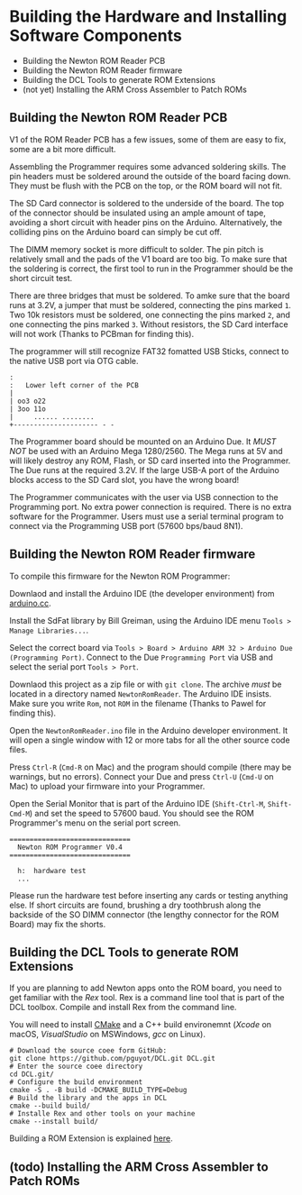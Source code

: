 
# Building the Hardware and Installing Software Components

 - Building the Newton ROM Reader PCB
 - Building the Newton ROM Reader firmware
 - Building the DCL Tools to generate ROM Extensions
 - (not yet) Installing the ARM Cross Assembler to Patch ROMs

## Building the Newton ROM Reader PCB

V1 of the ROM Reader PCB has a few issues, some of them are easy to fix, some are a bit more difficult.

Assembling the Programmer requires some advanced soldering skills. The pin 
headers must be soldered around the outside of the board facing down. They 
must be flush with the PCB on the top, or the ROM board will not fit.

The SD Card connector is soldered to the underside of the board. The top
of the connector should be insulated using an ample amount of tape, avoiding
a short circuit with header pins on the Arduino. Alternatively, the colliding
pins on the Arduino board can simply be cut off.

The DIMM memory socket is more difficult to solder. The pin pitch is relatively
small and the pads of the V1 board are too big. To make sure that the soldering 
is correct, the first tool to run in the Programmer should be the short circuit test.

There are three bridges that must be soldered. To amke sure that the board runs at
3.2V, a jumper that must be soldered, connecting the pins marked `1`. Two 10k 
resistors must be soldered, one connecting the pins marked `2`, and one connecting 
the pins marked `3`. Without resistors, the SD Card interface will not work
(Thanks to PCBman for finding this). 

The programmer will still recognize FAT32 fomatted USB Sticks, connect to the native
USB port via OTG cable.

```
:
:   Lower left corner of the PCB
|
| oo3 o22
| 3oo 11o
|     ...... ........
+--------------------- - -
``` 

The Programmer board should be mounted on an Arduino Due. It *MUST NOT* be 
used with an Arduino Mega 1280/2560. The Mega runs at 5V and will likely
destroy any ROM, Flash, or SD card inserted into the Programmer. The Due runs
at the required 3.2V. If the large USB-A port of the Arduino blocks access to 
the SD Card slot, you have the wrong board!

The Programmer communicates with the user via USB connection to the Programming
port. No extra power connection is required. There is no extra software for
the Programmer. Users must use a serial terminal program to connect via the 
Programming USB port (57600 bps/baud 8N1).

## Building the Newton ROM Reader firmware

To compile this firmware for the Newton ROM Programmer:

Downlaod and install the Arduino IDE (the developer environment) from [arduino.cc](https://www.arduino.cc/en/software).

Install the SdFat library by Bill Greiman, using the Arduino IDE menu `Tools > Manage Libraries...`.

Select the correct board via `Tools > Board > Arduino ARM 32 > Arduino Due (Programming Port)`. 
Connect to the Due `Programming Port` via USB and select the serial port `Tools > Port`.

Downlaod this project as a zip file or with `git clone`.
The archive *must* be located in a directory named `NewtonRomReader`. 
The Arduino IDE insists. Make sure you write `Rom`, not `ROM` in the filename
(Thanks to Pawel for finding this).

Open the `NewtonRomReader.ino` file in the Arduino developer environment.
It will open a single window with 12 or more  tabs for all the other source code files.

Press `Ctrl-R` (`Cmd-R` on Mac) and the program should compile (there may be warnings, but no errors).
Connect your Due and press `Ctrl-U` (`Cmd-U` on Mac) to upload your firmware into your Programmer.

Open the Serial Monitor that is part of the Arduino IDE (`Shift-Ctrl-M`, `Shift-Cmd-M`) and set the speed to 57600 baud.
You should see the ROM Programmer's menu on the serial port screen.

```
==============================
  Newton ROM Programmer V0.4
==============================

  h:  hardware test
  ...
```

Please run the hardware test before inserting any cards or testing anything else. If short circuits are found, brushing a dry 
toothbrush along the backside of the SO DIMM connector (the lengthy connector for the ROM Board) may fix the shorts.

## Building the DCL Tools to generate ROM Extensions

If you are planning to add Newton apps onto the ROM board, you need to get familiar with the _Rex_ tool. 
Rex is a command line tool that is part of the DCL toolbox. Compile and install Rex from the command line.

You will need to install [CMake](https://cmake.org/download/) and a C++ build environemnt (_Xcode_ on macOS, _VisualStudio_ on MSWindows,
_gcc_ on Linux).

```
# Download the source coee form GitHub:
git clone https://github.com/pguyot/DCL.git DCL.git
# Enter the source coee directory
cd DCL.git/
# Configure the build environment 
cmake -S . -B build -DCMAKE_BUILD_TYPE=Debug
# Build the library and the apps in DCL
cmake --build build/
# Installe Rex and other tools on your machine
cmake --install build/
```

Building a ROM Extension is explained [here](https://github.com/MatthiasWM/NewtonROMReader/wiki/Build-a-ROM-Extension).

## (todo) Installing the ARM Cross Assembler to Patch ROMs



